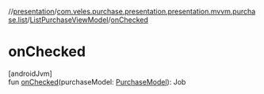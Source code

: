 //[presentation](../../../index.md)/[com.veles.purchase.presentation.presentation.mvvm.purchase.list](../index.md)/[ListPurchaseViewModel](index.md)/[onChecked](on-checked.md)

# onChecked

[androidJvm]\
fun [onChecked](on-checked.md)(purchaseModel: [PurchaseModel](../../../../domain/domain/com.veles.purchase.domain.model.purchase/-purchase-model/index.md)): Job
